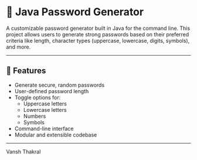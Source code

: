 # 🔐 Java Password Generator

A customizable password generator built in Java for the command line. This project allows users to generate strong passwords based on their preferred criteria like length, character types (uppercase, lowercase, digits, symbols), and more.

---

## 🧰 Features

- Generate secure, random passwords
- User-defined password length
- Toggle options for:
  - Uppercase letters
  - Lowercase letters
  - Numbers
  - Symbols
- Command-line interface
- Modular and extensible codebase

---

 Vansh Thakral 

